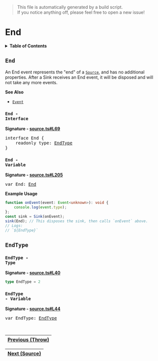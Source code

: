 > This file is automatically generated by a build script.<br>If you notice anything off, please feel free to open a new issue!

# End

<details><summary><b>Table of Contents</b></summary>

1. [<code>End</code>](#End) - [<code>Interface</code>](#End-Interface), [<code>Variable</code>](#End-Variable)
   1. [<code>EndType</code>](#EndType) - [<code>Type</code>](#EndType-TypeAlias), [<code>Variable</code>](#EndType-Variable)</details>

## <a name="End"></a><code>End</code>

An End event represents the &quot;end&quot; of a <code>[Source](..\/03-api-source\/00-Source.md#Source)</code>, and has no additional properties. After a Sink receives an End event, it will be disposed and will not take any more events.

<b>See Also</b>

- <code>[Event](00-Event.md#Event)</code>

### <a name="End-Interface"></a><code>End - Interface</code>

<b>Signature - [source.ts#L69](..\/..\/packages\/core\/src\/source.ts#L69)</b>

<pre>interface End {<br>    readonly type: <a href="#EndType-TypeAlias">EndType</a><br>}</pre>

### <a name="End-Variable"></a><code>End - Variable</code>

<b>Signature - [source.ts#L205](..\/..\/packages\/core\/src\/source.ts#L205)</b>

<pre>var End: <a href="#End-Interface">End</a></pre>

<b>Example Usage</b>

```ts
function onEvent(event: Event<unknown>): void {
    console.log(event.type);
};
const sink = Sink(onEvent);
sink(End); // This disposes the sink, then calls `onEvent` above.
// Logs:
// `${EndType}`
```

## <a name="EndType"></a><code>EndType</code>

### <a name="EndType-TypeAlias"></a><code>EndType - Type</code>

<b>Signature - [source.ts#L40](..\/..\/packages\/core\/src\/source.ts#L40)</b>

```ts
type EndType = 2
```

### <a name="EndType-Variable"></a><code>EndType - Variable</code>

<b>Signature - [source.ts#L44](..\/..\/packages\/core\/src\/source.ts#L44)</b>

<pre>var EndType: <a href="#EndType-TypeAlias">EndType</a></pre><br>

| [Previous \(Throw\)](02-Throw.md#readme) |
| --- |

<div align="right">

| [Next \(Source\)](..\/03-api-source\/00-Source.md#readme) |
| --- |
</div>
